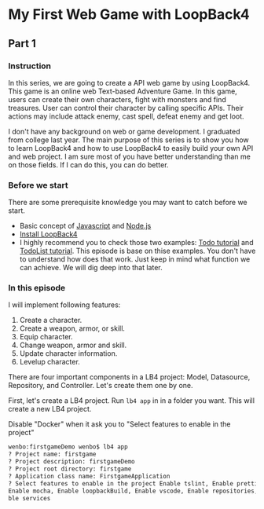 # My First Web Game with LoopBack4
## Part 1

### Instruction
In this series, we are going to create a API web game by using LoopBack4. This game is an online web Text-based Adventure Game. In this game, users can create their own characters, fight with monsters and find treasures. User can
control their character by calling specific APIs. Their actions may include attack enemy, cast spell, defeat enemy and get loot.

I don't have any background on web or game development. I graduated from college last year. The main purpose of this series is to show you how to learn LoopBack4 and how to use LoopBack4 to easily build your own API and web project.
I am sure most of you have better understanding than me on those fields. If I can do this, you can do better.

### Before we start
There are some prerequisite knowledge you may want to catch before we start.
* Basic concept of [Javascript](https://www.w3schools.com/js/) and [Node.js](https://www.w3schools.com/nodejs/nodejs_intro.asp)
* [Install LoopBack4](https://loopback.io/doc/en/lb4/Getting-started.html)
* I highly recommend you to check those two examples: [Todo tutorial](https://loopback.io/doc/en/lb4/todo-tutorial.html) and [TodoList tutorial](https://loopback.io/doc/en/lb4/todo-list-tutorial.html). This episode is base on thise examples. You don't have to understand how does that work. Just keep in mind what function we can achieve. We will dig deep into that later.

### In this episode
I will implement following features:
1. Create a character.
2. Create a weapon, armor, or skill.
3. Equip character.
4. Change weapon, armor and skill.
5. Update character information.
6. Levelup character.

There are four important components in a LB4 project: Model, Datasource, Repository, and Controller. Let's create them one by one.

First, let's create a LB4 project.
Run `lb4 app` in in a folder you want. This will create a new LB4 project.

Disable "Docker" when it ask you to "Select features to enable in the project"
```cmd
wenbo:firstgameDemo wenbo$ lb4 app
? Project name: firstgame
? Project description: firstgameDemo
? Project root directory: firstgame
? Application class name: FirstgameApplication
? Select features to enable in the project Enable tslint, Enable prettier,
Enable mocha, Enable loopbackBuild, Enable vscode, Enable repositories, Ena
ble services
```
